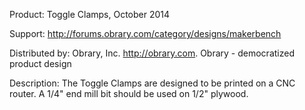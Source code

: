 Product: Toggle Clamps, October 2014

Support:  http://forums.obrary.com/category/designs/makerbench

Distributed by:  Obrary, Inc.  http://obrary.com.  Obrary - democratized product design

Description:
The Toggle Clamps are designed to be printed on a CNC router.  A 1/4" end mill bit should be used on 1/2" plywood.